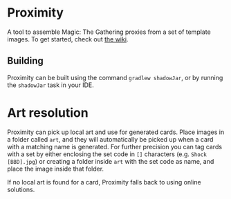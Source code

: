 # Proximity
A tool to assemble Magic: The Gathering proxies from a set of template images. To get started, check out [the wiki](https://github.com/Haven-King/Proximity/wiki/How-to-Use).

## Building
Proximity can be built using the command `gradlew shadowJar`, or by running the `shadowJar` task in your IDE.

# Art resolution
Proximity can pick up local art and use for generated cards. Place images in a
folder called `art`, and they will automatically be picked up when a card with
a matching name is generated. For further precision you can tag cards with a set
by either enclosing the set code in  `[]` characters (e.g. `Shock [BBD].jpg`) or
creating a folder inside `art` with the set code as name, and place the image
inside that folder.

If no local art is found for a card, Proximity falls back to using online solutions.